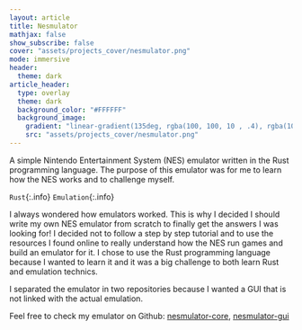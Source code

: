 ```yaml
---
layout: article
title: Nesmulator
mathjax: false
show_subscribe: false
cover: "assets/projects_cover/nesmulator.png"
mode: immersive
header:
  theme: dark
article_header:
  type: overlay
  theme: dark
  background_color: "#FFFFFF"
  background_image:
    gradient: "linear-gradient(135deg, rgba(100, 100, 10 , .4), rgba(100, 10, 10, .4))"
    src: "assets/projects_cover/nesmulator.png"
---
```


A simple Nintendo Entertainment System (NES) emulator written in the Rust programming language. The purpose of this emulator was for me to learn how the NES works and to challenge myself.

<!--more-->

`Rust`{:.info} `Emulation`{:.info}

I always wondered how emulators worked. This is why I decided I should write my own NES emulator from scratch to finally get the answers I was looking for! I decided not to follow a step by step tutorial and to use the resources I found online to really understand how the NES run games and build an emulator for it. I chose to use the Rust programming language because I wanted to learn it and it was a big challenge to both learn Rust and emulation technics.

I separated the emulator in two repositories because I wanted a GUI that is not linked with the actual emulation.

Feel free to check my emulator on Github: [nesmulator-core](https://github.com/AntoineRR/nesmulator-core), [nesmulator-gui](https://github.com/AntoineRR/nesmulator-gui)